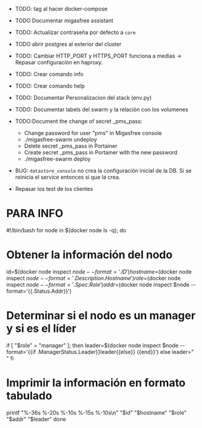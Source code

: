 * TODO: tag <none> al hacer docker-compose

* TODO Documentar migasfree assistant

* TODO: Actualizar contraseña por defecto a `core`

* TODO abrir postgres al exterior del cluster

* TODO: Cambiar HTTP_PORT y HTTPS_PORT funciona a medias -> Repasar configuración en haproxy.

* TODO: Crear comando info

* TODO: Crear comando help


* TODO: Documentar Personalizacion del stack (env.py)

* TODO: Documentar labels del swarm y la relación con los volumenes

* TODO:Document the change of secret <STACK>_pms_pass:
    - Change password for user "pms" in Migasfree console
    - ./migasfree-swarm undeploy
    - Delete secret <STACK>_pms_pass in Portainer
    - Create secret <STACK>_pms_pass in Portainer with the new password
    - ./migasfree-swarm deploy

* BUG: `datastore_console` no crea la configuración inicial de la DB.
       Si se reinicia el service entonces si que la crea.

* Repasar los test de los clientes


PARA INFO
==============================================================================================
#!/bin/bash
for node in $(docker node ls -q); do
  # Obtener la información del nodo
  id=$(docker node inspect $node --format='{{.ID}}')
  hostname=$(docker node inspect $node --format='{{.Description.Hostname}}')
  role=$(docker node inspect $node --format='{{.Spec.Role}}')
  addr=$(docker node inspect $node --format='{{.Status.Addr}}')

  # Determinar si el nodo es un manager y si es el líder
  if [ "$role" = "manager" ]; then
    leader=$(docker node inspect $node --format='{{if .ManagerStatus.Leader}}leader{{else}}     {{end}}')
  else
    leader="     "
  fi

  # Imprimir la información en formato tabulado
  printf "%-36s %-20s %-10s %-15s %-10s\n" "$id" "$hostname" "$role" "$addr" "$leader"
done

